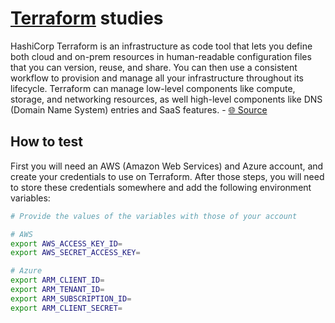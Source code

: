 # [Terraform](https://www.terraform.io) studies

HashiCorp Terraform is an infrastructure as code tool that lets you define both cloud and on-prem resources in human-readable configuration files that you can version, reuse, and share. You can then use a consistent workflow to provision and manage all your infrastructure throughout its lifecycle. Terraform can manage low-level components like compute, storage, and networking resources, as well high-level components like DNS (Domain Name System) entries and SaaS features. - [🌐 Source](https://developer.hashicorp.com/terraform/intro)

## How to test

First you will need an AWS (Amazon Web Services) and Azure account, and create your credentials to use on Terraform. After those steps, you will need to store these credentials somewhere and add the following environment variables:

```bash
# Provide the values of the variables with those of your account

# AWS
export AWS_ACCESS_KEY_ID=
export AWS_SECRET_ACCESS_KEY=

# Azure
export ARM_CLIENT_ID=
export ARM_TENANT_ID=
export ARM_SUBSCRIPTION_ID=
export ARM_CLIENT_SECRET=
```
